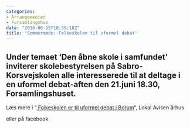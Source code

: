 ```yaml
---
categories:
- Arrangementer
- Forsamlingshus
date: "2016-06-15T10:39:18Z"
title: 'Sommermøde: Folkeskolen til uformel debat'
---
```


Under temaet ‘Den åbne skole i samfundet’ inviterer skolebestyrelsen på Sabro-Korsvejskolen alle interesserede til at deltage i en uformel debat-aften den 21.juni 18.30, Forsamlingshuset.
---

Læs mere i “[ Folkeskolen er til uformel debat i Borum](http://aarhus.lokalavisen.dk/folkeskolen-er-til-uformel-debat-i-borum-/Lokale-nyheder/20160614/artikler/706149339/1449?utm_source=Lokalavisen+Aarhus&utm_medium=newsletter&utm_campaign=Halvmaratonl%F8b+lukker+byen+for+trafik+p%E5+s%F8ndag+-+Folkeskolen+er+til+uformel+debat+i+Borum+-+Rockere+skal+levere+en+redeg%F8relse+til+kommunen)“, Lokal Avisen århus

eller på facebook